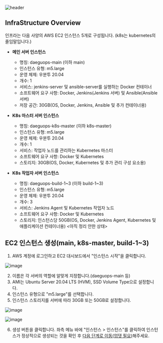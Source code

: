 ![header](https://capsule-render.vercel.app/api?type=waving&color=auto&height=300&section=header&text=Create Server&fontSize=70)

## InfraStructure Overview

인프라는 다음 사양의 AWS EC2 인스턴스 5개로 구성됩니다. (k8s는 kubernetes의 줄임말입니다.)

- **메인 서버 인스턴스**

  - 명칭: daeguops-main (이하 main)
  - 인스턴스 유형: m5.large
  - 운영 체제: 우분투 20.04
  - 개수: 1
  - 서비스: jenkins-server 및 ansible-server를 실행하는 Docker 컨테이너
  - 소프트웨어 요구 사항: Docker, Jenkins(Jenkins 서버) 및 Ansible(Ansible 서버)
  - 저장 공간: 30GB(OS, Docker, Jenkins, Ansible 및 추가 컨테이너용)

- **K8s 마스터 서버 인스턴스**

  - 명칭: daeguops-k8s-master (이하 k8s-master)
  - 인스턴스 유형: m5.large
  - 운영 체제: 우분투 20.04
  - 개수: 1
  - 서비스: 작업자 노드를 관리하는 Kubernetes 마스터
  - 소프트웨어 요구 사항: Docker 및 Kubernetes
  - 스토리지: 30GB(OS, Docker, Kubernetes 및 추가 관리 구성 요소용)

- **K8s 작업자 서버 인스턴스**

  - 명칭: daeguops-build-1~3 (이하 build-1~3)
  - 인스턴스 유형: m5.large
  - 운영 체제: 우분투 20.04
  - 개수: 3
  - 서비스: Jenkins Agent 및 Kubernetes 작업자 노드
  - 소프트웨어 요구 사항: Docker 및 Kubernetes
  - 스토리지: 인스턴스당 50GB(OS, Docker, Jenkins Agent, Kubernetes 및 애플리케이션 컨테이너용)
    <아직 정리 안한 상태>

## EC2 인스턴스 생성(main, k8s-master, build-1~3)

1. AWS 계정에 로그인하고 EC2 대시보드에서 "인스턴스 시작"을 클릭합니다.

![image](https://user-images.githubusercontent.com/89143804/229323018-9b014ece-99a7-46ca-a719-643953da5d4c.png)

2. 이름은 각 서버의 역할에 알맞게 지정합니다.(daeguops-main 등)
3. AMI는 Ubuntu Server 20.04 LTS (HVM), SSD Volume Type으로 설정합니다.
4. 인스턴스 유형으로 "m5.large"를 선택합니다.
5. 인스턴스 스토리지를 서버에 따라 30GB 또는 50GB로 설정합니다.

![image](https://user-images.githubusercontent.com/89143804/229323250-3cf48890-480f-4d3b-a88d-fbb04f1a138c.png)

![image](https://user-images.githubusercontent.com/89143804/229323282-21ae8069-e1c0-49e5-b9e8-22f385394e09.png)

6. 생성 버튼을 클릭합니다. 좌측 메뉴 바에 "인스턴스 > 인스턴스"를 클릭하여 인스턴스가 정상적으로 생성되는 것을 확인 후 [다음 단계로 이동(업뎃 필요)]()해주세요.
